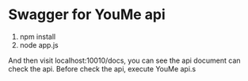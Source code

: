 # Swagger for YouMe api

1. npm install
2. node app.js

And then visit localhost:10010/docs, you can see the api document can check the api.
Before check the api, execute YouMe api.s
